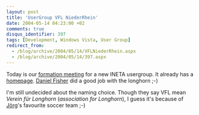 ```yaml
---
layout: post
title: 'UserGroup VFL NiederRhein'
date: 2004-05-14 04:23:00 +02
comments: true
disqus_identifier: 397
tags: [Development, Windows Vista, User Group]
redirect_from:
  - /blog/archive/2004/05/14/VFLNiederRhein.aspx
  - /blog/archive/2004/05/14/397.aspx
---
```


Today is our [formation meeting](http://www.vfl-niederrhein.net/CategoryView.aspx?category=Events) for a new INETA usergroup. It already has a [homepage](http://www.vfl-niederrhein.net/). [Daniel Fisher](http://www.lennybacon.com/) did a good job with the longhorn ;-)

I'm still undecided about the naming choice. Though they say VFL mean *Verein für Longhorn* (*association for Longhorn*), I guess it's because of [Jörg](http://staff.newtelligence.net/joergf/)'s favourite soccer team ;-)

